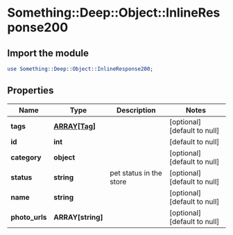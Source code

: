 # Something::Deep::Object::InlineResponse200

## Import the module
```perl
use Something::Deep::Object::InlineResponse200;
```

## Properties
Name | Type | Description | Notes
------------ | ------------- | ------------- | -------------
**tags** | [**ARRAY[Tag]**](docs/Tag.md) |  | [optional][default to null]
**id** | **int** |  | [default to null]
**category** | **object** |  | [optional][default to null]
**status** | **string** | pet status in the store | [optional][default to null]
**name** | **string** |  | [optional][default to null]
**photo_urls** | **ARRAY[string]** |  | [optional][default to null]


